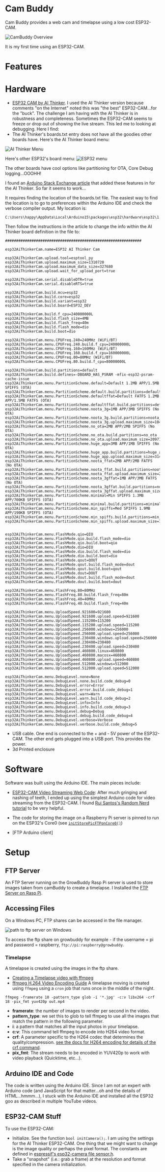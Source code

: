 # Cam Buddy
Cam Buddy provides a web cam and timelapse using a low cost ESP32-CAM.

![CamBuddy Overview](https://docs.google.com/drawings/d/e/2PACX-1vR7BKwVcEOv1lxMWqTq1ONacsw_-yF_4VFnuayzybmG0wb4NXQavaYXJ4MrJ4nPLWTJjspexMjTidkJ/pub?w=796&h=287)

It is my first time using an ESP32-CAM.   

# Features

# Hardware
- [ESP32 CAM by AI Thinker](https://amzn.to/3LHZ6UN).  I used the AI Thinker version because comments "on the Internet" noted this was "the best" ESP32-CAM...for the "buck".  The challenge I am having with the AI Thinker is in robustness and completeness.  Sometimes the ESP32-CAM seems to freeze or drop out of showing the live stream.  This led me to looking at debugging.  Here I find:
- The AI Thinker's boards.txt entry does not have all the goodies other boards have.  Here's the AI Thinker board menu:

![AI Thinker Menu](../images/esp32aithinker.jpg)

Here's other ESP32's board menu:
![ESP32 menu](../images/esp32_great_tools_menu.jpg)

The other boards have cool options like partitioning for OTA, Core Debug logging...OOOHH!

I found an [Arduino Stack Exchange article](https://arduino.stackexchange.com/questions/75198/why-doesnt-ota-work-with-the-ai-thinker-esp32-cam-board) that added these features in for the AI Thinker.  So far it seems to work...

It requires finding the location of the boards.txt file.  The easiest way to find the location is to go to preferences within the Arduino IDE and check the verbose compiler output.  My location is:
```
C:\Users\happy\AppData\Local\Arduino15\packages\esp32\hardware\esp32\1.0.6\boards.txt
```
Then follow the instructions in the article to change the info within the AI Thinker board definition in the file to:
```
##############################################################

esp32AiThinkerCam.name=ESP32 AI Thinker Cam

esp32AiThinkerCam.upload.tool=esptool_py
esp32AiThinkerCam.upload.maximum_size=1310720
esp32AiThinkerCam.upload.maximum_data_size=327680
esp32AiThinkerCam.upload.wait_for_upload_port=true

esp32AiThinkerCam.serial.disableDTR=true
esp32AiThinkerCam.serial.disableRTS=true

esp32AiThinkerCam.build.mcu=esp32
esp32AiThinkerCam.build.core=esp32
esp32AiThinkerCam.build.variant=esp32
esp32AiThinkerCam.build.board=ESP32_DEV

esp32AiThinkerCam.build.f_cpu=240000000L
esp32AiThinkerCam.build.flash_size=4MB
esp32AiThinkerCam.build.flash_freq=40m
esp32AiThinkerCam.build.flash_mode=dio
esp32AiThinkerCam.build.boot=dio

esp32AiThinkerCam.menu.CPUFreq.240=240MHz (WiFi/BT)
esp32AiThinkerCam.menu.CPUFreq.240.build.f_cpu=240000000L
esp32AiThinkerCam.menu.CPUFreq.160=160MHz (WiFi/BT)
esp32AiThinkerCam.menu.CPUFreq.160.build.f_cpu=160000000L
esp32AiThinkerCam.menu.CPUFreq.80=80MHz (WiFi/BT)
esp32AiThinkerCam.menu.CPUFreq.80.build.f_cpu=80000000L

esp32AiThinkerCam.build.partitions=default
esp32AiThinkerCam.build.defines=-DBOARD_HAS_PSRAM -mfix-esp32-psram-cache-issue
esp32AiThinkerCam.menu.PartitionScheme.default=Default 1.2MB APP/1.5MB SPIFFS (OTA)
esp32AiThinkerCam.menu.PartitionScheme.default.build.partitions=default
esp32AiThinkerCam.menu.PartitionScheme.defaultffat=Default FATFS 1.2MB APP/1.5MB FATFS (OTA)
esp32AiThinkerCam.menu.PartitionScheme.defaultffat.build.partitions=default_ffat
esp32AiThinkerCam.menu.PartitionScheme.noota_3g=1MB APP/3MB SPIFFS (No OTA)
esp32AiThinkerCam.menu.PartitionScheme.noota_3g.build.partitions=noota_3g
esp32AiThinkerCam.menu.PartitionScheme.noota_3g.upload.maximum_size=1048576
esp32AiThinkerCam.menu.PartitionScheme.no_ota=2MB APP/2MB SPIFFS (No OTA)
esp32AiThinkerCam.menu.PartitionScheme.no_ota.build.partitions=no_ota
esp32AiThinkerCam.menu.PartitionScheme.no_ota.upload.maximum_size=2097152
esp32AiThinkerCam.menu.PartitionScheme.huge_app=3MB APP/1MB SPIFFS (No OTA)
esp32AiThinkerCam.menu.PartitionScheme.huge_app.build.partitions=huge_app
esp32AiThinkerCam.menu.PartitionScheme.huge_app.upload.maximum_size=3145728
esp32AiThinkerCam.menu.PartitionScheme.noota_ffat=2MB APP/2MB FATFS (No OTA)
esp32AiThinkerCam.menu.PartitionScheme.noota_ffat.build.partitions=noota_ffat
esp32AiThinkerCam.menu.PartitionScheme.noota_ffat.upload.maximum_size=2097152
esp32AiThinkerCam.menu.PartitionScheme.noota_3gffat=1MB APP/3MB FATFS (No OTA)
esp32AiThinkerCam.menu.PartitionScheme.noota_3gffat.build.partitions=noota_3gffat
esp32AiThinkerCam.menu.PartitionScheme.noota_3gffat.upload.maximum_size=1048576
esp32AiThinkerCam.menu.PartitionScheme.minimal=Min SPIFFS 1.3MB APP/700KB SPIFFS (OTA)
esp32AiThinkerCam.menu.PartitionScheme.minimal.build.partitions=minimal
esp32AiThinkerCam.menu.PartitionScheme.min_spiffs=Med SPIFFS 1.9MB APP/190KB SPIFFS (OTA)
esp32AiThinkerCam.menu.PartitionScheme.min_spiffs.build.partitions=min_spiffs
esp32AiThinkerCam.menu.PartitionScheme.min_spiffs.upload.maximum_size=1966080


esp32AiThinkerCam.menu.FlashMode.qio=QIO
esp32AiThinkerCam.menu.FlashMode.qio.build.flash_mode=dio
esp32AiThinkerCam.menu.FlashMode.qio.build.boot=qio
esp32AiThinkerCam.menu.FlashMode.dio=DIO
esp32AiThinkerCam.menu.FlashMode.dio.build.flash_mode=dio
esp32AiThinkerCam.menu.FlashMode.dio.build.boot=dio
esp32AiThinkerCam.menu.FlashMode.qout=QOUT
esp32AiThinkerCam.menu.FlashMode.qout.build.flash_mode=dout
esp32AiThinkerCam.menu.FlashMode.qout.build.boot=qout
esp32AiThinkerCam.menu.FlashMode.dout=DOUT
esp32AiThinkerCam.menu.FlashMode.dout.build.flash_mode=dout
esp32AiThinkerCam.menu.FlashMode.dout.build.boot=dout

esp32AiThinkerCam.menu.FlashFreq.80=80MHz
esp32AiThinkerCam.menu.FlashFreq.80.build.flash_freq=80m
esp32AiThinkerCam.menu.FlashFreq.40=40MHz
esp32AiThinkerCam.menu.FlashFreq.40.build.flash_freq=40m

esp32AiThinkerCam.menu.UploadSpeed.921600=921600
esp32AiThinkerCam.menu.UploadSpeed.921600.upload.speed=921600
esp32AiThinkerCam.menu.UploadSpeed.115200=115200
esp32AiThinkerCam.menu.UploadSpeed.115200.upload.speed=115200
esp32AiThinkerCam.menu.UploadSpeed.256000.windows=256000
esp32AiThinkerCam.menu.UploadSpeed.256000.upload.speed=256000
esp32AiThinkerCam.menu.UploadSpeed.230400.windows.upload.speed=256000
esp32AiThinkerCam.menu.UploadSpeed.230400=230400
esp32AiThinkerCam.menu.UploadSpeed.230400.upload.speed=230400
esp32AiThinkerCam.menu.UploadSpeed.460800.linux=460800
esp32AiThinkerCam.menu.UploadSpeed.460800.macosx=460800
esp32AiThinkerCam.menu.UploadSpeed.460800.upload.speed=460800
esp32AiThinkerCam.menu.UploadSpeed.512000.windows=512000
esp32AiThinkerCam.menu.UploadSpeed.512000.upload.speed=512000

esp32AiThinkerCam.menu.DebugLevel.none=None
esp32AiThinkerCam.menu.DebugLevel.none.build.code_debug=0
esp32AiThinkerCam.menu.DebugLevel.error=Error
esp32AiThinkerCam.menu.DebugLevel.error.build.code_debug=1
esp32AiThinkerCam.menu.DebugLevel.warn=Warn
esp32AiThinkerCam.menu.DebugLevel.warn.build.code_debug=2
esp32AiThinkerCam.menu.DebugLevel.info=Info
esp32AiThinkerCam.menu.DebugLevel.info.build.code_debug=3
esp32AiThinkerCam.menu.DebugLevel.debug=Debug
esp32AiThinkerCam.menu.DebugLevel.debug.build.code_debug=4
esp32AiThinkerCam.menu.DebugLevel.verbose=Verbose
esp32AiThinkerCam.menu.DebugLevel.verbose.build.code_debug=5
```

- USB cable.  One end is connected to the + and - 5V power of the ESP32-CAM.  The other end gets plugged into a USB port.  This provides the power.
- 3d Printed enclosure
# Software
Software was built using the Arduino IDE.  The main pieces include:

- [ESP32-CAM Video Streaming Web Code](https://randomnerdtutorials.com/esp32-cam-video-streaming-web-server-camera-home-assistant/): After much gringing and nashing of teeth, I ended up using the simplest Arduino code for video streaming from the ESP32-CAM.  I found [Rui Santos's Random Nerd tutorial](https://randomnerdtutorials.com/esp32-cam-video-streaming-web-server-camera-home-assistant/) to be very helpful.
- The code for storing the image on a Raspberry Pi server is pinned to run on the ESP32's Core0 (see [`initStorePicFTPonCore0()`]())

- [FTP Arduino client]


# Setup
## FTP Server
An FTP Server running on the GrowBuddy Rasp Pi server is used to store images taken from camBuddy to create a timelapse.  I Installed the [FTP Server on Rasp Pi](https://phoenixnap.com/kb/raspberry-pi-ftp-server).
## Accessing Files
On a Windows PC, FTP shares can be accessed in the file manager.

![path to ftp server on Windows](../images/ftp_filemanager.jpg)

To access the ftp share on growbuddy for example - if the username = pi and password = raspberry, `ftp://pi:raspberry@growbuddy`.

### Timelapse
A timelapse is created using the images in the ftp share.
- [Creating a Timelapse video with ffmpeg](https://medium.com/@sekhar.rahul/creating-a-time-lapse-video-on-the-command-line-with-ffmpeg-1a7566caf877)
- [ffmpeg H.264 Video Encoding Guide](https://trac.ffmpeg.org/wiki/Encode/H.264)
A timelapse moving is created using `ffmpeg` using a `cron` job that runs once in the middle of the night.
```
ffmpeg -framerate 10 -pattern_type glob -i '*.jpg' -c:v libx264 -crf 18 -pix_fmt yuv420p out.mp4
```
- __framerate__: the number of images to render per second in the video.
- __pattern_type__: we set this to glob to tell ffmpeg to use all the images that match the pattern in the following parameter.
- __i__: a pattern that matches all the input photos in your timelapse.
- __c:v__: This command tell ffmpeg to encode into H264 video format. 
- __crf__:  A parameter specific to the H264 codec that determines the quality/compression.  [see the docs for H264 encoding for details of the crf command](https://trac.ffmpeg.org/wiki/Encode/H.264).
- __pix_fmt__: The stream needs to be encoded in YUV420p to work with video playback (Quicktime, etc...).


## Arduino IDE and Code
The code is written using the Arduino IDE.  Since I am not an expert with Arduino code (and JavaScript for that matter...oh and the details of HTML...hmmm...), I stuck with the Arduino IDE and installed all the ESP32 goo as described in multiple YouTube videos.
## ESP32-CAM Stuff
To use the ESP32-CAM:
- Initialize.  See the function `bool initCamera();`.  I am using the settings for the AI Thinker ESP32-CAM.  One thing that we might want to change is the image quality or perhaps the pixel format.  The constants are defined in [espressif's esp32-camera file sensor.h](https://github.com/espressif/esp32-camera/blob/master/driver/include/sensor.h).
- Take a "snapshot" (i.e.: grab a frame) at the resolution and format specified in the camera initialization.



